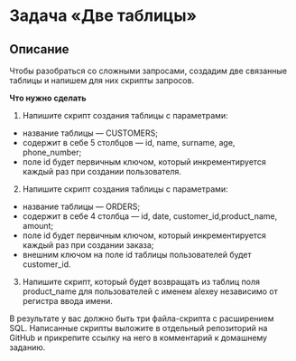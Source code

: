 # Задача «Две таблицы»
## Описание
Чтобы разобраться со сложными запросами, создадим две связанные таблицы и напишем для них скрипты запросов.

**Что нужно сделать**

1. Напишите скрипт создания таблицы с параметрами:
 - название таблицы — CUSTOMERS;
 - содержит в себе 5 столбцов — id, name, surname, age, phone_number;
 - поле id будет первичным ключом, который инкрементируется каждый раз при создании пользователя.
2. Напишите скрипт создания таблицы с параметрами:
 - название таблицы — ORDERS;
 - содержит в себе 4 столбца — id, date, customer_id,product_name, amount;
 - поле id будет первичным ключом, который инкрементируется каждый раз при создании заказа;
 - внешним ключом на поле id таблицы пользователей будет customer_id.
3. Напишите скрипт, который будет возвращать из таблиц поля product_name для пользователей с именем alexey независимо от регистра ввода имени.

В результате у вас должно быть три файла-скрипта с расширением SQL. Написанные скрипты выложите в отдельный репозиторий на GitHub и прикрепите ссылку на него в комментарий к домашнему заданию.